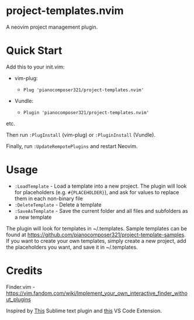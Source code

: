 # project-templates.nvim
A neovim project management plugin.

# Quick Start
Add this to your init.vim:

- vim-plug:
  - `Plug 'pianocomposer321/project-templates.nvim'`
  
- Vundle:
  - `Plugin 'pianocomposer321/project-templates.nvim'`

etc.

Then run `:PlugInstall` (vim-plug) or `:PluginInstall` (Vundle).

Finally, run `:UpdateRempotePlugins` and restart Neovim.

# Usage

- `:LoadTemplate` - Load a template into a new project. The plugin will look for placeholders (e.g. `#{PLACEHOLDER}`), and ask for values to replace them in each non-binary file
- `:DeleteTemplate` - Delete a template
- `:SaveAsTemplate` - Save the current folder and all files and subfolders as a new template

The plugin will look for templates in ~/.templates. Sample templates can be found at https://github.com/pianocomposer321/project-template-samples. If you want to create your own templates, simply create a new project, add the placeholders you want, and save it in ~/.templates.

# Credits

Finder.vim - https://vim.fandom.com/wiki/Implement_your_own_interactive_finder_without_plugins

Inspired by [This](https://github.com/bit101/ProjectMaker) Sublime text plugin and [this](https://github.com/cantonios/vscode-project-templates) VS Code Extension.

